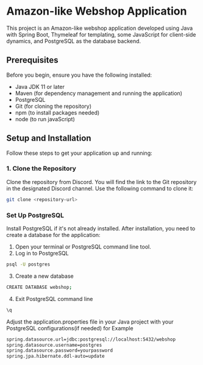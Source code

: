 # Amazon-like Webshop Application

This project is an Amazon-like webshop application developed using Java with Spring Boot, Thymeleaf for templating, some JavaScript for client-side dynamics, and PostgreSQL as the database backend.

## Prerequisites

Before you begin, ensure you have the following installed:
- Java JDK 11 or later
- Maven (for dependency management and running the application)
- PostgreSQL
- Git (for cloning the repository)
- npm (to install packages needed)
- node (to run javaScript)

## Setup and Installation

Follow these steps to get your application up and running:

### 1. Clone the Repository

Clone the repository from Discord. You will find the link to the Git repository in the designated Discord channel. Use the following command to clone it:

```bash
git clone <repository-url>
```

### Set Up PostgreSQL
Install PostgreSQL if it's not already installed. After installation, you need to create a database for the application:
  1. Open your terminal or PostgreSQL command line tool.
  2. Log in to PostgreSQL
  ```bash
  psql -U postgres
  ```
  3. Create a new database
  ```bash
CREATE DATABASE webshop;
  ```
  4. Exit PostgreSQL command line
  ```bash
  \q
  ```
Adjust the application.properties file in your Java project with your PostgreSQL configurations(if needed) for Example

  ```bash
spring.datasource.url=jdbc:postgresql://localhost:5432/webshop
spring.datasource.username=postgres
spring.datasource.password=yourpassword
spring.jpa.hibernate.ddl-auto=update

  ```

